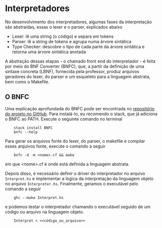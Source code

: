 # Interpretadores

No desenvolvimento dos interpretadores, algumas fases da interpretação são abstraídas, essas o lexer e o parser, explicados abaixo

- Lexer: lê uma string (o código) e separa em tokens
- Parser: lê a string de tokens e agrupa numa árvore sintática
- Type Checker: descobre o tipo de cada parte da árvore sintática e retorna uma árvore sintática anotada

A abstração dessas etapas - o chamado front end do interpretador - é feita por meio do BNF Converter (BNFC), que, a partir da definição de uma sintaxe concreta (LBNF), fornecida pela professor, produz arquivos geradores do lexer, do parser e um esqueleto para a linguagem abstrata, bem como o Makefile.

## O BNFC

Uma explicação aprofundada do BNFC pode ser encontrada no [repositório do projeto no GitHub](https://github.com/BNFC/bnfc). Para instalá-lo, eu recomendo o stack, que já adiciona o BNFC ao PATH. Execute o seguinte comando no terminal 

```
    stack install BNFC
    bnfc --help
```

Para gerar os arquivos fonte do lexer, do parser, o makefile e compilar esses arquivos fonte, execute o comando a seguir

```
    bnfc -d -m <nome>.cf && make
```

em que \<nome>.cf é onde está definida a linguagem abstrata.

Depois disso, é necessário definir o driver do interpretador no arquivo `Interpret.hs` e implementar a lógica da interpretação da linguagem objeto no arquivo `Interpreter.hs`. Finalmente, geramos o executável pelo comando a seguir

```
    ghc --make Interpret.hs
```

e podemos testar o interpretador chamando o executável seguido de um código ou arquivo na linguagem objeto.

```
    Interpret < <<código_ou_arquivo>>
```